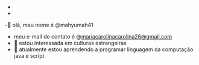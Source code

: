 - 
-
-👋 olá, meu nome é @mahyumah41 
- meu e-mail de contato é @mariacarolinacarolina26@gmail.com
- 👀 estou interessada em culturas estrangeiras
- 🌱 atualmente estou aprendendo a programar linguagem da computação java e script



